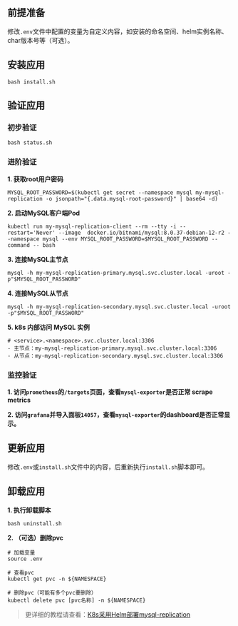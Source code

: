 前提准备
---

修改`.env`文件中配置的变量为自定义内容，如安装的命名空间、helm实例名称、char版本号等（可选）。

安装应用
---

```shell
bash install.sh
```

验证应用
---

### 初步验证

```shell
bash status.sh
```

### 进阶验证

**1. 获取root用户密码**

```shell
MYSQL_ROOT_PASSWORD=$(kubectl get secret --namespace mysql my-mysql-replication -o jsonpath="{.data.mysql-root-password}" | base64 -d)
```

**2. 启动MySQL客户端Pod**

```shell
kubectl run my-mysql-replication-client --rm --tty -i --restart='Never' --image  docker.io/bitnami/mysql:8.0.37-debian-12-r2 --namespace mysql --env MYSQL_ROOT_PASSWORD=$MYSQL_ROOT_PASSWORD --command -- bash
```

**3. 连接MySQL主节点**

```shell
mysql -h my-mysql-replication-primary.mysql.svc.cluster.local -uroot -p"$MYSQL_ROOT_PASSWORD"
```

**4. 连接MySQL从节点**

```shell
mysql -h my-mysql-replication-secondary.mysql.svc.cluster.local -uroot -p"$MYSQL_ROOT_PASSWORD"
```

**5. k8s 内部访问 MySQL 实例**

```
# <service>.<namespace>.svc.cluster.local:3306
- 主节点：my-mysql-replication-primary.mysql.svc.cluster.local:3306
- 从节点：my-mysql-replication-secondary.mysql.svc.cluster.local:3306
```

### 监控验证

**1. 访问`prometheus`的`/targets`页面，查看`mysql-exporter`是否正常 scrape metrics**

**2. 访问`grafana`并导入面板`14057`，查看`mysql-exporter`的dashboard是否正常显示。**

更新应用
---

修改`.env`或`install.sh`文件中的内容，后重新执行`install.sh`脚本即可。

卸载应用
---

**1. 执行卸载脚本**

```shell
bash uninstall.sh
```

**2. （可选）删除pvc**

```shell
# 加载变量
source .env

# 查看pvc
kubectl get pvc -n ${NAMESPACE}

# 删除pvc（可能有多个pvc要删除）
kubectl delete pvc [pvc名称] -n ${NAMESPACE}
```

> 更详细的教程请查看：[K8s采用Helm部署mysql-replication](https://lbs.wiki/pages/e9954717/)
